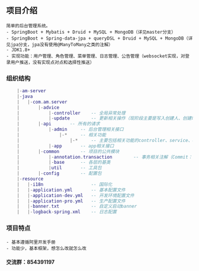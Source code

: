 ## 项目介绍
    简单的后台管理系统。
    - SpringBoot + Mybatis + Druid + MySQL + MongoDB（详见master分支）
    - SpringBoot + Spring-data-jpa + queryDSL + Druid + MySQL + MongoDB（详见jpa分支，jpa没有使用@ManyToMany之类的注解）
    - JDK1.8+
    - 实现功能：用户管理、角色管理、菜单管理、日志管理、公告管理（websocket实现，对登录用户推送，没有实现点对点和选择性推送）
    
### 组织结构

``` lua
    |-am-server
    |-java
    |   |-com.am.server
    |       |-advice 
    |           |-controller    -- 全局异常处理
    |           |-update        -- 更新相关操作（现阶段主要是写入创建人、创建时间）
    |       |-api       -- 所有的请求
    |           |-admin     -- 后台管理相关接口
    |               |-*     -- 相关功能
    |                   |-*     -- 主要包括相关功能的controller、service、dao、entity、config等
    |           |-app       -- app相关接口
    |       |-common        -- 项目的公共模块
    |           |-annotation.transaction        -- 事务相关注解（Commit：写事务，ReadOnly：只读事务）
    |           |-base      -- 各层的基类
    |           |util       -- 工具包
    |       |-config        -- 配置包
    |-resource
    |   |-i18n                  -- 国际化
    |   |-application.yml       -- 基本配置文件
    |   |-application-dev.yml   -- 开发环境配置文件
    |   |-application-pro.yml   -- 生产配置文件
    |   |-banner.txt            -- 自定义启动banner
    |   |-logback-spring.xml    -- 日志配置
```
### 项目特点
    - 基本遵循阿里开发手册
    - 功能少，基本框架，想怎么改就怎么改

#### 交流群：854391197

